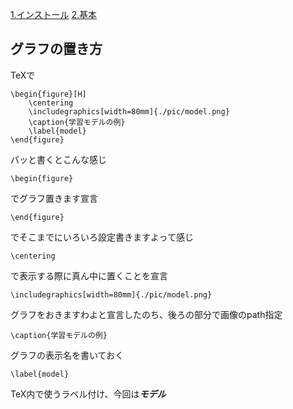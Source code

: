 [1.インストール](https://github.com/HasegawaTetsuo/TeXinstall/blob/master/README.md)
[2.基本](https://github.com/HasegawaTetsuo/TeXinstall/blob/master/READMESecond.md)

## グラフの置き方
TeXで
```TeX
\begin{figure}[H]
	\centering
	\includegraphics[width=80mm]{./pic/model.png}
	\caption{学習モデルの例}
	\label{model}
\end{figure}
```
パッと書くとこんな感じ
```TeX
\begin{figure}
```
でグラフ置きます宣言  
```TeX
\end{figure}
```
でそこまでにいろいろ設定書きますよって感じ  
```TeX
\centering
```
で表示する際に真ん中に置くことを宣言  
```TeX
\includegraphics[width=80mm]{./pic/model.png}
```
グラフをおきますわよと宣言したのち、後ろの部分で画像のpath指定  
```TeX
\caption{学習モデルの例}
```
グラフの表示名を書いておく  
```TeX
\label{model}
```
TeX内で使うラベル付け、今回は***モデル***  
